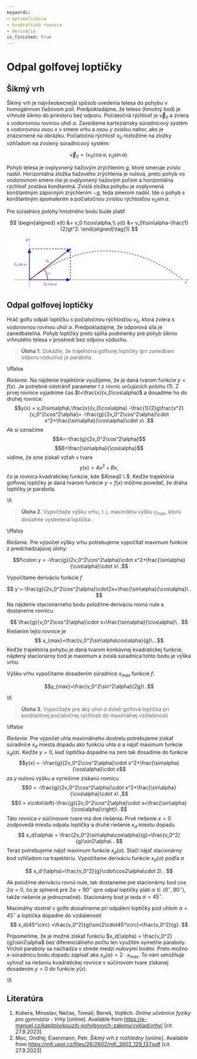 ```yaml
---
keywords:
- optimalizácia
- kvadratická rovnica
- derivácia
is_finished: True
---
```

# Odpal golfovej loptičky

## Šikmý vrh
Šikmý vrh je najvšeobecnejší spôsob uvedenia telesa do pohybu v homogénnom ťiažovom poli. Predpokladajme, že teleso (hmotný bod) je vrhnuté šikmo do priestoru bez odporu. Počiatočná rýchlosť je $\vec{v}_0$ a zviera s vodorovnou rovinou uhol $\alpha$. Zavedieme karteziánsky súradnicový systém s vodorovnou osou $x$ v smere vrhu a osou $y$ zvislou nahor, ako je znázornené na obrázku. Počiatočnú rýchlosť $v_0$ rozložíme na zložky vzhľadom na zvolený súradnicový systém:

$$\vec{v}_0=(v_0\cos\alpha,v_0\sin\alpha).$$

Pohyb telesa je ovplyvnený tiažovým zrýchlením $g$, ktoré smeruje zvislo nadol. Horizontálna zložka tiažového zrýchlenia je nulová, preto pohyb vo vodorovnom smere nie je ovplyvnený tiažovým poľom a horizontálna rýchlosť zostáva konštantná. Zvislá zložka pohybu je ovplyvnená konštantným záporným zrýchlením $-g$, teda smerom nadol. Ide o pohyb s konštantným spomalením a počiatočnou zvislou rýchlosťou $v_0\sin\alpha$.

Pre súradnice polohy hmotného bodu bude platiť

$$
\begin{aligned}
        x(t) &= v_0 t\cos\alpha,\\
        y(t) &= v_0t\sin\alpha-\frac{1}{2}gt^2.
\end{aligned}\tag{1}
$$

![Šikmý vrh](math4you_00013.jpg)

## Odpal golfovej loptičky

Hráč golfu odpáli loptičku s počiatočnou rýchlosťou $v_0$, ktorá zviera s vodorovnou rovinou uhol $\alpha$. Predpokladajme, že odporová sila je zanedbateľná. Pohyb loptičky preto spĺňa podmienky pre pohyb šikmo vrhnutého telesa v prostredí bez odporu vzduchu.

>**Úloha 1.**  Dokážte, že trajektória golfovej loptičky (pri zanedbaní odporu vzduchu) je parabola.

\iffalse

*Riešenie.* Na nájdenie trajektórie využijeme, že je daná tvarom funkcie $y=f(x)$. 
Je potrebné odstrániť parameter $t$ z rovníc určujúcich polohu (1).
Z prvej rovnice vyjadríme čas
$t=\frac{x}{v_0\cos\alpha}$ 
a dosadíme ho do druhej rovnice:
$$y(x) = v_0\sin\alpha\,\frac{x}{v_0\cos\alpha} -\frac{1}{2}g\frac{x^2}{v_0^2\cos^2\alpha}= -\frac{g}{2v_0^2\cos^2\alpha}\cdot x^2+\frac{\sin\alpha}{\cos\alpha}\cdot x\ .$$
Ak si označíme $$A=-\frac{g}{2v_0^2\cos^2\alpha}$$
$$B=\frac{\sin\alpha}{\cos\alpha}$$
vidíme, že sme získali vzťah v tvare
$$
y(x)= Ax^2+Bx,
$$ 
čo je rovnica kvadratickej funkcie, kde $A\neq0 \ $.
Keďže trajektória golfovej loptičky je daná tvarom funkcie $y=f(x)$ môžme povedať, že dráha loptičky je parabola.

\fi

>**Úloha 2.** Vypočítajte výšku vrhu, t. j. maximálnu výšku $y_{max}$, ktorú dosiahne vystrelená loptička .

\iffalse

*Riešenie.* Pre výpočet výšky vrhu potrebujeme vypočítať maximum funkcie z predchádzajúcej úlohy:

$$f\colon y = -\frac{g}{2v_0^2\cos^2\alpha}\cdot x^2+\frac{\sin\alpha}{\cos\alpha}\cdot x\ .$$

Vypočítame deriváciu funkcie $f$

$$
y'=-\frac{g}{2v_0^2\cos^2\alpha}\cdot2x+\frac{\sin\alpha}{\cos\alpha}\ .
$$
Na nájdenie stacionárneho bodu položíme deriváciu rovnú nule a dostaneme rovnicu

$$
\frac{g}{v_0^2\cos^2\alpha}\cdot x=\frac{\sin\alpha}{\cos\alpha}\ .
$$
Riešením tejto rovnice je
$$
x_{max}=\frac{v_0^2\sin\alpha\cos\alpha}{g}\ .
$$
Keďže trajektória pohybu je daná tvarom konkávnej kvadratickej funkcie, nájdený stacionárny bod je maximum a zvislá súradnica tohto bodu je výška vrhu.

Výšku vrhu vypočítame dosadením súradnice $x_{max}$ funkcie $f$:

$$y_{max}=\frac{v_0^2\sin^2\alpha}{2g}\ .$$

\fi

> **Úloha 3.** Vypočítajte pre aký uhol $\alpha$ doletí golfová loptička pri konštantnej počiatočnej rýchlosti do maximálnej vzdialenosti

\iffalse

*Riešenie.* Pre výpočet uhla maximálneho dostrelu potrebujeme získať súradnice $x_d$ miesta dopadu ako funkciu uhla $\alpha$ a nájsť maximum funkcie $x_d(\alpha).$ Keďže $y=0$, keď loptička dopadne na zem tak dosadíme do funkcie
$$y(x) = -\frac{g}{2v_0^2\cos^2\alpha}\cdot x^2+\frac{\sin\alpha}{\cos\alpha}\cdot x$$
za $y$ nulovú výšku a vyriešime získanú rovnicu
$$0 = -\frac{g}{2v_0^2\cos^2\alpha}\cdot x^2+\frac{\sin\alpha}{\cos\alpha}\cdot x\ ,$$
$$0 = x\cdot\left(-\frac{g}{2v_0^2\cos^2\alpha}\cdot x+\frac{\sin\alpha}{\cos\alpha}\right)\ .$$
Táto rovnica v súčinovom tvare má dve riešenia. Prvé riešenie $x=0$ zodpovedá miestu odpalu loptičky a druhé riešenie $x_d$ miestu dopadu
$$
x_d(\alpha) = \frac{2v_0^2\sin\alpha\cos\alpha}{g}=\frac{v_0^2}{g}\sin2\alpha\ .
$$ 
Teraz potrebujeme nájsť maximum funkcie $x_d(\alpha)$. Stačí nájsť stacionárny bod vzhľadom na trajektóriu. Vypočítame deriváciu funkcie $x_d(\alpha)$ podľa $\alpha$

$$
x_d'(\alpha)=\frac{v_0^2}{g}\cdot\cos2\alpha\cdot 2\ .
$$ 

Ak položíme deriváciu rovnú nule, tak dostaneme pre stacionárny bod $\cos2\alpha=0$, čo je splnené pre $2\alpha=90^\circ$ (pre odpal loptičky platí $\alpha\in\langle0^\circ,90^\circ\rangle$, takže riešenie je jednoznačné). Stacionárny bod je teda $\alpha=45^\circ$.

Maximálny dostrel v golfe dosiahneme pri odpálení loptičky pod uhlom $\alpha=45^\circ$ a loptička dopadne do vzdialenosti
$$
x_d(45^\circ) =\frac{v_0^2}{g}\sin(2\cdot45^\circ)=\frac{v_0^2}{g}.
$$ 

Pripomeňme, že je možné získať funkciu $x_d(\alpha) = \frac{v_0^2}{g}\sin2\alpha$ bez diferenciálneho počtu len využitím symetrie paraboly. Vrchol paraboly sa nachádza v strede medzi nulovými bodmi. Preto možno $x$-súradnicu bodu dopadu zapísať ako $x_d(\alpha) = 2\cdot x_{max}$.
To nám umožňuje vyhnúť sa riešeniu kvadratickej rovnice v súčinovom tvare získanej dosadením $y=0$ do funkcie $y(x)$.

\fi

## Literatúra

1. Kubera, Miroslav; Nečas, Tomáš; Beneš, Vojtěch. *Online učebnice
   fyziky pro gymnázia - Vrhy* [online]. Available from
   <https://e-manuel.cz/kapitoly/pouziti-pohybovych-zakonu/vyklad/vrhy/>
   [cit. 27.9.2023].
2. Moc, Ondřej; Eisenmann, Petr. *Šikmý vrh z rozhledny*
   [online]. Available from
   <https://mfi.upol.cz/files/26/2602/mfi_2602_129_137.pdf>
   [cit. 27.9.2023]

